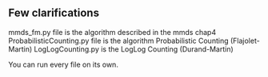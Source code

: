 Few clarifications
------------------

mmds_fm.py file is the algorithm described in the mmds chap4
ProbabilisticCounting.py file is the algorithm Probabilistic Counting (Flajolet-Martin)
LogLogCounting.py is the LogLog Counting (Durand-Martin)

You can run every file on its own. 
